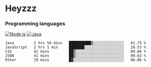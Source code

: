 # Heyzzz  

### Programming languages  

[![Node.js](https://img.shields.io/badge/-Node.js-262626?style=for-the-badge)](https://nodejs.org)
[![Java](https://img.shields.io/badge/-Java-262626?style=for-the-badge)](https://java.com)

<!--START_SECTION:waka-->

```text
Java         2 hrs 58 mins   ██████████▒░░░░░░░░░░░░░░   41.75 %
JavaScript   2 hrs 1 min     ███████░░░░░░░░░░░░░░░░░░   28.53 %
CSS          41 mins         ██▒░░░░░░░░░░░░░░░░░░░░░░   09.66 %
JSON         41 mins         ██▒░░░░░░░░░░░░░░░░░░░░░░   09.63 %
Other        29 mins         █▓░░░░░░░░░░░░░░░░░░░░░░░   06.86 %
```

<!--END_SECTION:waka-->
